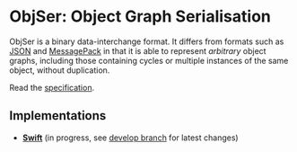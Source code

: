 # ObjSer: Object Graph Serialisation

ObjSer is a binary data-interchange format. It differs from formats such as [JSON](http://json.org) and [MessagePack](http://msgpack.org) in that it is able to represent *arbitrary* object graphs, including those containing cycles or multiple instances of the same object, without duplication.

Read the [specification](spec.md).

## Implementations

- [**Swift**](https://github.com/PartiallyFinite/objser-swift) (in progress, see [develop branch](https://github.com/PartiallyFinite/objser-swift/tree/develop) for latest changes)

